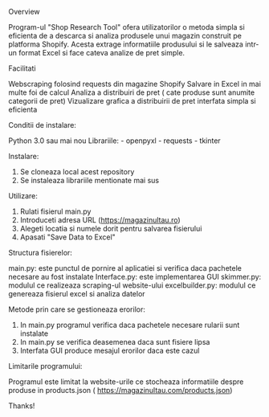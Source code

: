 Overview

Program-ul "Shop Research Tool" ofera utilizatorilor o metoda simpla si eficienta de a descarca si analiza produsele unui magazin construit pe platforma Shopify.
Acesta extrage informatiile produsului si le salveaza intr-un format Excel si face cateva analize de pret simple. 

Facilitati

Webscraping folosind requests din magazine Shopify
Salvare in Excel in mai multe foi de calcul 
Analiza a distribuiri de pret ( cate produse sunt anumite categorii de pret)
Vizualizare grafica a distribuirii de pret
interfata simpla si eficienta

Conditii de instalare:

Python 3.0 sau mai nou 
Librariile: - openpyxl
            - requests
            - tkinter

Instalare:

1. Se cloneaza local acest repository
2. Se instaleaza librariile mentionate mai sus

Utilizare:

1. Rulati fisierul main.py
2. Introduceti adresa URL (https://magazinultau.ro)
3. Alegeti locatia si numele  dorit pentru salvarea fisierului
4. Apasati "Save Data to Excel"

Structura fisierelor:

main.py: este punctul de pornire al aplicatiei si verifica daca pachetele necesare au fost instalate 
Interface.py: este implementarea GUI
skimmer.py: modulul ce realizeaza scraping-ul website-ului
excelbuilder.py: modulul ce genereaza fisierul excel si analiza datelor

Metode prin care se gestioneaza erorilor:

  1. In main.py programul verifica daca pachetele  necesare rularii  sunt instalate
  2. In main.py se verifica deasemenea daca sunt fisiere lipsa
  3. Interfata GUI produce mesajul erorilor  daca este cazul

Limitarile programului:

Programul este limitat la website-urile ce stocheaza informatiile despre produse in products.json ( https://magazinultau.com/products.json)


Thanks!
